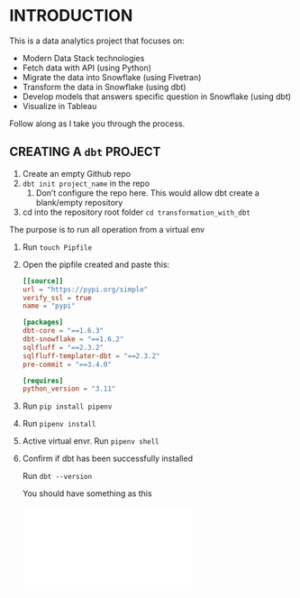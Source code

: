 # INTRODUCTION

This is a data analytics project that focuses on:
 - Modern Data Stack technologies
 - Fetch data with API (using Python)
 - Migrate the data into Snowflake (using Fivetran)
 - Transform the data in Snowflake (using dbt)
 - Develop models that answers specific question in Snowflake (using dbt)
 - Visualize in Tableau

Follow along as I take you through the process.


## CREATING A `dbt` PROJECT

1. Create an empty Github repo
2. `dbt init project_name` in the repo
    1. Don’t configure the repo here. This would allow dbt create a blank/empty repository
3. cd into the repository root folder `cd transformation_with_dbt`

The purpose is to run all operation from a virtual env

1. Run `touch Pipfile`
2. Open the pipfile created and paste this:
    
    ```toml
    [[source]]
    url = "https://pypi.org/simple"
    verify_ssl = true
    name = "pypi"
    
    [packages]
    dbt-core = "==1.6.3"
    dbt-snowflake = "==1.6.2"
    sqlfluff = "==2.3.2"
    sqlfluff-templater-dbt = "==2.3.2"
    pre-commit = "==3.4.0"
    
    [requires]
    python_version = "3.11"
    ```
    
3. Run `pip install pipenv`
4. Run `pipenv install`
5. Active virtual envr. Run `pipenv shell`
6. Confirm if dbt has been successfully installed
    
    Run `dbt --version`
    
    You should have something as this
    
    ![dbt debug](.img/1.img)